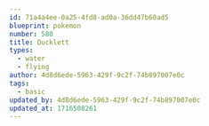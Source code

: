 ```yaml
---
id: 71a4a4ee-0a25-4fd8-ad0a-36dd47b60ad5
blueprint: pokemon
number: 580
title: Ducklett
types:
  - water
  - flying
author: 4d8d6ede-5963-429f-9c2f-74b897007e0c
tags:
  - basic
updated_by: 4d8d6ede-5963-429f-9c2f-74b897007e0c
updated_at: 1716508261
---
```

